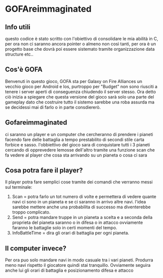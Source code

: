 # GOFAreimmaginated

## Info utili
questo codice è stato scritto con l'obiettivo di consolidare le mia abilità in C, per ora non ci saranno ancora pointer o almeno non così tanti, per ora è un progetto base che dovrà poi essere sistemato tramite organizzazione data structure etc..

## Cos'è GOFA
Benvenuti in questo gioco, GOFA sta per Galaxy on Fire Alliances un vecchio gioco per Android e Ios, purtroppo per "Budget" non sono riusciti a tenere i server aperti di conseguenza chiudendo il server stesso.
Ora detto ciò inizia a spiegare che questa versione del gioco sarà solo una parte del gameplay dato che costruire tutto il sistemo sarebbe una roba assurda ma se decidessi mai di farlo o in parte consdiererò.

## Gofareimmaginated
ci saranno un player e un computer che cercheranno di prendere i pianeti facendo fare delle battaglia a tempo prestabilito di secondi stile carta forbice e sasso.
l'obbiettivo del gioco sara di conquistare tutti i 3 pianeti cercando di opprevedere lemosse dell'altro tramite una funzione scan che fa vedere al player che cosa sta arrivando su un pianeta o cosa ci sara

## Cosa potra fare il player? 
Il player potra fare semplici cose tramite dei comandi che verranno messi sul terminale:
1. Scan = potra farlo un tot numero di volte e permettera di vedere quante navi ci sono in un pianeta e se ci saranno in arrivo altre navi. l'idea sarebbe mettere anche una probabilita di successo ma diventerebbe troppo complicato.
2. Send = potra mandare truppe in un pianeta a scelta e a seconda della proprieta del pianeta saranno o in difesa o in attacco ovviamente faranno le battaglie solo in certi momenti del tempo.
3. InfoBattleTime = dira gli orari di battaglia per ogni pianeta.

## Il computer invece? 
Per ora puo solo mandare navi in modo casuale tra i vari pianeti. Produrra meno navi rispetto il giocatore quindi stai tranquillo.
Ovviamente seguira anche lui gli orari di battaglia e posizionamento difesa e attacco

